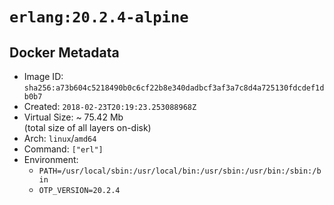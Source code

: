 # `erlang:20.2.4-alpine`

## Docker Metadata

- Image ID: `sha256:a73b604c5218490b0c6cf22b8e340dadbcf3af3a7c8d4a725130fdcdef1db0b7`
- Created: `2018-02-23T20:19:23.253088968Z`
- Virtual Size: ~ 75.42 Mb  
  (total size of all layers on-disk)
- Arch: `linux`/`amd64`
- Command: `["erl"]`
- Environment:
  - `PATH=/usr/local/sbin:/usr/local/bin:/usr/sbin:/usr/bin:/sbin:/bin`
  - `OTP_VERSION=20.2.4`
